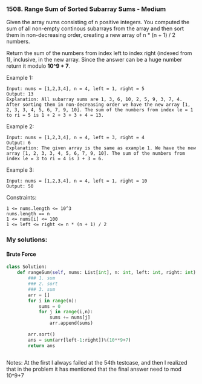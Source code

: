 ### 1508. Range Sum of Sorted Subarray Sums - Medium

Given the array nums consisting of n positive integers. You computed the sum of all non-empty continous subarrays from the array and then sort them in non-decreasing order, creating a new array of n * (n + 1) / 2 numbers.

Return the sum of the numbers from index left to index right (indexed from 1), inclusive, in the new array. Since the answer can be a huge number return it modulo **10^9 + 7**.

 

Example 1:
```
Input: nums = [1,2,3,4], n = 4, left = 1, right = 5
Output: 13 
Explanation: All subarray sums are 1, 3, 6, 10, 2, 5, 9, 3, 7, 4. After sorting them in non-decreasing order we have the new array [1, 2, 3, 3, 4, 5, 6, 7, 9, 10]. The sum of the numbers from index le = 1 to ri = 5 is 1 + 2 + 3 + 3 + 4 = 13. 

```

Example 2:
```
Input: nums = [1,2,3,4], n = 4, left = 3, right = 4
Output: 6
Explanation: The given array is the same as example 1. We have the new array [1, 2, 3, 3, 4, 5, 6, 7, 9, 10]. The sum of the numbers from index le = 3 to ri = 4 is 3 + 3 = 6.
```
Example 3:
```
Input: nums = [1,2,3,4], n = 4, left = 1, right = 10
Output: 50
```

Constraints:
```
1 <= nums.length <= 10^3
nums.length == n
1 <= nums[i] <= 100
1 <= left <= right <= n * (n + 1) / 2
```

### My solutions:
#### Brute Force
```python
class Solution:
    def rangeSum(self, nums: List[int], n: int, left: int, right: int) -> int:
        ### 1. sum
        ### 2. sort
        ### 3. sum
        arr = []
        for i in range(n):
            sums = 0
            for j in range(i,n):
                sums += nums[j]
                arr.append(sums)
                
        arr.sort()
        ans = sum(arr[left-1:right])%(10**9+7)
        return ans
        
```
Notes: At the first I always failed at the 54th testcase, and then I realized that in the problem it has mentioned that the final answer need to mod 10^9+7
